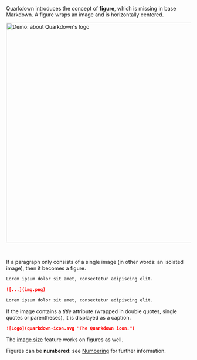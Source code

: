 Quarkdown introduces the concept of **figure**, which is missing in base Markdown. A figure wraps an image and is horizontally centered.

<img width="600" alt="Demo: about Quarkdown's logo" src="https://github.com/user-attachments/assets/e82f9afd-daf8-49e8-b6a8-51b8bd21716e">

&nbsp;

If a paragraph only consists of a single image (in other words: an isolated image), then it becomes a figure.

```markdown
Lorem ipsum dolor sit amet, consectetur adipiscing elit.

![...](img.png)

Lorem ipsum dolor sit amet, consectetur adipiscing elit.
```

If the image contains a *title* attribute (wrapped in double quotes, single quotes or parentheses), it is displayed as a caption.

```markdown
![Logo](quarkdown-icon.svg "The Quarkdown icon.")
```

The [image size](image-size) feature works on figures as well.

Figures can be **numbered**: see [Numbering](numbering) for further information.
